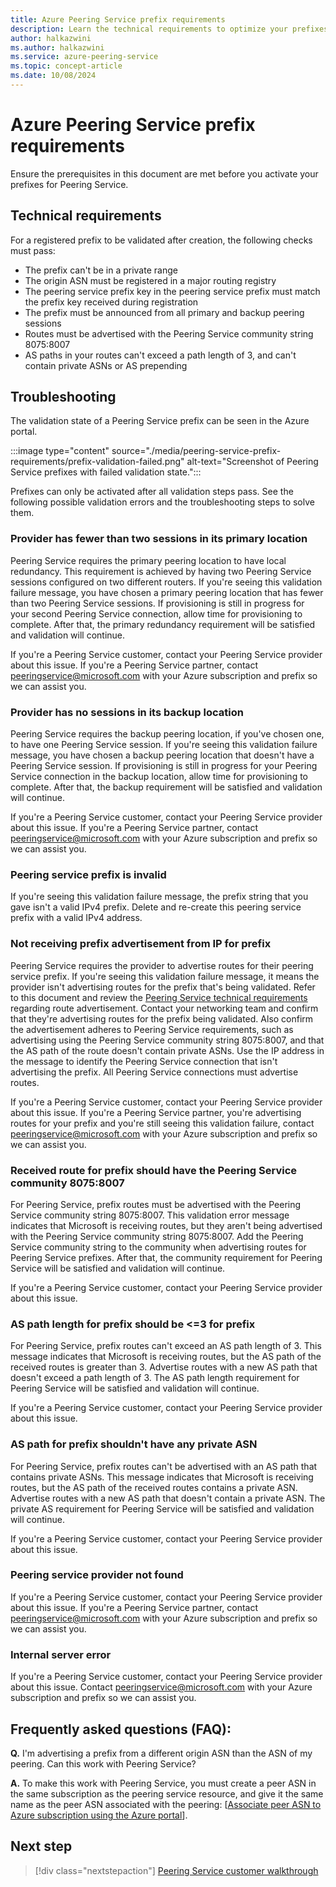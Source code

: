 ```yaml
---
title: Azure Peering Service prefix requirements
description: Learn the technical requirements to optimize your prefixes using Azure Peering Service.
author: halkazwini
ms.author: halkazwini
ms.service: azure-peering-service
ms.topic: concept-article
ms.date: 10/08/2024
---
```


# Azure Peering Service prefix requirements

Ensure the prerequisites in this document are met before you activate your prefixes for Peering Service.

## Technical requirements

For a registered prefix to be validated after creation, the following checks must pass:

* The prefix can't be in a private range
* The origin ASN must be registered in a major routing registry
* The peering service prefix key in the peering service prefix must match the prefix key received during registration
* The prefix must be announced from all primary and backup peering sessions
* Routes must be advertised with the Peering Service community string 8075:8007
* AS paths in your routes can't exceed a path length of 3, and can't contain private ASNs or AS prepending

## Troubleshooting

The validation state of a Peering Service prefix can be seen in the Azure portal.

:::image type="content" source="./media/peering-service-prefix-requirements/prefix-validation-failed.png" alt-text="Screenshot of Peering Service prefixes with failed validation state.":::

Prefixes can only be activated after all validation steps pass. See the following possible validation errors and the troubleshooting steps to solve them.

### Provider has fewer than two sessions in its primary location

Peering Service requires the primary peering location to have local redundancy. This requirement is achieved by having two Peering Service sessions configured on two different routers. If you're seeing this validation failure message, you have chosen a primary peering location that has fewer than two Peering Service sessions. If provisioning is still in progress for your second Peering Service connection, allow time for provisioning to complete. After that, the primary redundancy requirement will be satisfied and validation will continue.

If you're a Peering Service customer, contact your Peering Service provider about this issue. If you're a Peering Service partner, contact peeringservice@microsoft.com with your Azure subscription and prefix so we can assist you.

### Provider has no sessions in its backup location

Peering Service requires the backup peering location, if you've chosen one, to have one Peering Service session. If you're seeing this validation failure message, you have chosen a backup peering location that doesn't have a Peering Service session. If provisioning is still in progress for your Peering Service connection in the backup location, allow time for provisioning to complete. After that, the backup requirement will be satisfied and validation will continue.

If you're a Peering Service customer, contact your Peering Service provider about this issue. If you're a Peering Service partner, contact peeringservice@microsoft.com with your Azure subscription and prefix so we can assist you.

### Peering service prefix is invalid

If you're seeing this validation failure message, the prefix string that you gave isn't a valid IPv4 prefix. Delete and re-create this peering service prefix with a valid IPv4 address.

### Not receiving prefix advertisement from IP for prefix

Peering Service requires the provider to advertise routes for their peering service prefix. If you're seeing this validation failure message, it means the provider isn't advertising routes for the prefix that's being validated. Refer to this document and review the [Peering Service technical requirements](../internet-peering/walkthrough-peering-service-all.md#technical-requirements) regarding route advertisement. Contact your networking team and confirm that they're advertising routes for the prefix being validated. Also confirm the advertisement adheres to Peering Service requirements, such as advertising using the Peering Service community string 8075:8007, and that the AS path of the route doesn't contain private ASNs. Use the IP address in the message to identify the Peering Service connection that isn't advertising the prefix. All Peering Service connections must advertise routes.

If you're a Peering Service customer, contact your Peering Service provider about this issue. If you're a Peering Service partner, you're advertising routes for your prefix and you're still seeing this validation failure, contact peeringservice@microsoft.com with your Azure subscription and prefix so we can assist you.

### Received route for prefix should have the Peering Service community 8075:8007

For Peering Service, prefix routes must be advertised with the Peering Service community string 8075:8007. This validation error message indicates that Microsoft is receiving routes, but they aren't being advertised with the Peering Service community string 8075:8007. Add the Peering Service community string to the community when advertising routes for Peering Service prefixes. After that, the community requirement for Peering Service will be satisfied and validation will continue.

If you're a Peering Service customer, contact your Peering Service provider about this issue.

### AS path length for prefix should be <=3 for prefix

For Peering Service, prefix routes can't exceed an AS path length of 3. This message indicates that Microsoft is receiving routes, but the AS path of the received routes is greater than 3. Advertise routes with a new AS path that doesn't exceed a path length of 3. The AS path length requirement for Peering Service will be satisfied and validation will continue.

If you're a Peering Service customer, contact your Peering Service provider about this issue.

### AS path for prefix shouldn't have any private ASN

For Peering Service, prefix routes can't be advertised with an AS path that contains private ASNs. This message indicates that Microsoft is receiving routes, but the AS path of the received routes contains a private ASN. Advertise routes with a new AS path that doesn't contain a private ASN. The private AS requirement for Peering Service will be satisfied and validation will continue.

If you're a Peering Service customer, contact your Peering Service provider about this issue.

### Peering service provider not found

If you're a Peering Service customer, contact your Peering Service provider about this issue. If you're a Peering Service partner, contact peeringservice@microsoft.com with your Azure subscription and prefix so we can assist you.

### Internal server error

If you're a Peering Service customer, contact your Peering Service provider about this issue. Contact peeringservice@microsoft.com with your Azure subscription and prefix so we can assist you.

## Frequently asked questions (FAQ):

**Q.**   I'm advertising a prefix from a different origin ASN than the ASN of my peering. Can this work with Peering Service?

**A.**   To make this work with Peering Service, you must create a peer ASN in the same subscription as the peering service resource, and give it the same name as the peer ASN associated with the peering: [[Associate peer ASN to Azure subscription using the Azure portal](../internet-peering/howto-subscription-association-portal.md)]. 

## Next step

> [!div class="nextstepaction"]
> [Peering Service customer walkthrough](customer-walkthrough.md)
